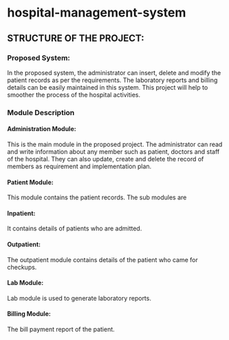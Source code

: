 # hospital-management-system

## STRUCTURE OF THE PROJECT:

### Proposed System:
In the proposed system, the administrator can insert, delete and modify the patient records as per the requirements. The laboratory reports and billing details can be easily maintained in this system. This project will help to smoother the process of the hospital activities.


###  Module Description
####  Administration Module:
This is the main module in the proposed project. The administrator can read and write information about any member such as patient, doctors and staff of the hospital. They can also update, create and delete the record of members as requirement and implementation plan.
#### Patient Module:
This module contains the patient records. The sub modules are
#### Inpatient:
It contains details of patients who are admitted.
#### Outpatient:
The outpatient module contains details of the patient who came for checkups.
#### Lab Module:
Lab module is used to generate laboratory reports.
#### Billing Module:
The bill payment report of the patient.

